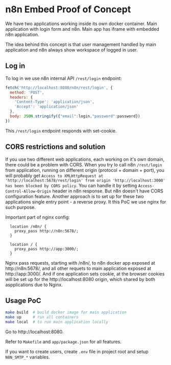 # n8n Embed Proof of Concept

We have two applications working inside its own docker container. 
Main application with login form and n8n. 
Main app has iframe with embedded n8n application. 

The idea behind this concept is that user management handled by main application and n8n always show workspace of logged in user. 


## Log in

To log in we use n8n internal API `/rest/login` endpoint:

```js
fetch('http://localhost:8080/n8n/rest/login', {
  method: 'POST',
  headers: {
    'Content-Type': 'application/json',
    'Accept': 'application/json'
  },
  body: JSON.stringify({"email":login,"password":password})
})
```

This `/rest/login` endpoint responds with set-cookie. 


## CORS restrictions and solution

If you use two different web applications, each working on it's own domain, there could be a problem with CORS. When you try lo call n8n `/rest/login` from application, running on different origin (protocol + domain + port), you will probably get `Access to XMLHttpRequest at 'http://localhost:5678/rest/login' from origin 'http://localhost:3000' has been blocked by CORS policy`. You can handle it by setting `Access-Control-Allow-Origin` header in n8n response. But n8n doesn't have CORS configuration feature. Another approach is to set up for these two applications single entry point - a reverse proxy. It this PoC we use nginx for such purpose. 

Important part of nginx config:

```
  location /n8n/ {
    proxy_pass http://n8n:5678/;
  }

  location / {
    proxy_pass http://app:3000/;
  }
```

Nginx pass requests, starting with /n8n/, to n8n docker app exposed at http://n8n:5678/, and all other requets to main application exposed at http://app:3000/. And if one application sets cookie, at the browser cookies will be set up for the http://localhost:8080 origin, which shared by both aspplications due to Nginx.


## Usage PoC

```bash
make build  # build docker image for main application
make up     # run all containers
make local  # to run main application locally
```

Go to http://localhost:8080.

Refer to `Makefile` and `app/package.json` for all features.

If you want to create users, create `.env` file in project root and setup `N8N_SMTP_*` variables.